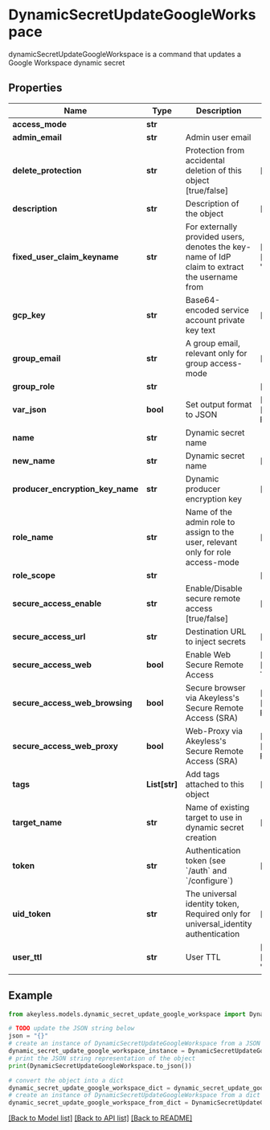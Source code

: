# DynamicSecretUpdateGoogleWorkspace

dynamicSecretUpdateGoogleWorkspace is a command that updates a Google Workspace dynamic secret

## Properties

Name | Type | Description | Notes
------------ | ------------- | ------------- | -------------
**access_mode** | **str** |  | 
**admin_email** | **str** | Admin user email | 
**delete_protection** | **str** | Protection from accidental deletion of this object [true/false] | [optional] 
**description** | **str** | Description of the object | [optional] 
**fixed_user_claim_keyname** | **str** | For externally provided users, denotes the key-name of IdP claim to extract the username from | [optional] [default to 'ext_email']
**gcp_key** | **str** | Base64-encoded service account private key text | [optional] 
**group_email** | **str** | A group email, relevant only for group access-mode | [optional] 
**group_role** | **str** |  | [optional] 
**var_json** | **bool** | Set output format to JSON | [optional] [default to False]
**name** | **str** | Dynamic secret name | 
**new_name** | **str** | Dynamic secret name | [optional] 
**producer_encryption_key_name** | **str** | Dynamic producer encryption key | [optional] 
**role_name** | **str** | Name of the admin role to assign to the user, relevant only for role access-mode | [optional] 
**role_scope** | **str** |  | [optional] 
**secure_access_enable** | **str** | Enable/Disable secure remote access [true/false] | [optional] 
**secure_access_url** | **str** | Destination URL to inject secrets | [optional] 
**secure_access_web** | **bool** | Enable Web Secure Remote Access | [optional] [default to True]
**secure_access_web_browsing** | **bool** | Secure browser via Akeyless&#39;s Secure Remote Access (SRA) | [optional] [default to False]
**secure_access_web_proxy** | **bool** | Web-Proxy via Akeyless&#39;s Secure Remote Access (SRA) | [optional] [default to False]
**tags** | **List[str]** | Add tags attached to this object | [optional] 
**target_name** | **str** | Name of existing target to use in dynamic secret creation | [optional] 
**token** | **str** | Authentication token (see &#x60;/auth&#x60; and &#x60;/configure&#x60;) | [optional] 
**uid_token** | **str** | The universal identity token, Required only for universal_identity authentication | [optional] 
**user_ttl** | **str** | User TTL | [optional] [default to '60m']

## Example

```python
from akeyless.models.dynamic_secret_update_google_workspace import DynamicSecretUpdateGoogleWorkspace

# TODO update the JSON string below
json = "{}"
# create an instance of DynamicSecretUpdateGoogleWorkspace from a JSON string
dynamic_secret_update_google_workspace_instance = DynamicSecretUpdateGoogleWorkspace.from_json(json)
# print the JSON string representation of the object
print(DynamicSecretUpdateGoogleWorkspace.to_json())

# convert the object into a dict
dynamic_secret_update_google_workspace_dict = dynamic_secret_update_google_workspace_instance.to_dict()
# create an instance of DynamicSecretUpdateGoogleWorkspace from a dict
dynamic_secret_update_google_workspace_from_dict = DynamicSecretUpdateGoogleWorkspace.from_dict(dynamic_secret_update_google_workspace_dict)
```
[[Back to Model list]](../README.md#documentation-for-models) [[Back to API list]](../README.md#documentation-for-api-endpoints) [[Back to README]](../README.md)


